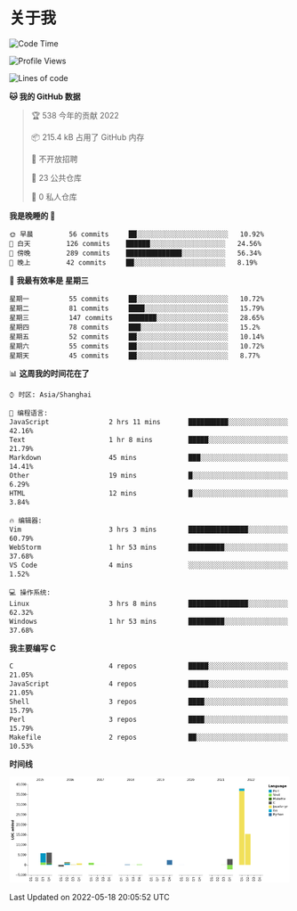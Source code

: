 # 关于我

<!--START_SECTION:waka-->
![Code Time](http://img.shields.io/badge/Code%20Time-0%20secs-blue)

![Profile Views](http://img.shields.io/badge/%E4%B8%AA%E4%BA%BA%E5%B0%81%E9%9D%A2%E8%A7%82%E7%9C%8B%E6%AC%A1%E6%95%B0-79-blue)

![Lines of code](https://img.shields.io/badge/%E4%BB%8E%E3%80%8C%E4%BD%A0%E5%A5%BD%E4%B8%96%E7%95%8C%E3%80%8D%E6%88%91%E5%B7%B2%E7%BB%8F%E5%86%99%E4%BA%86-72%20Thousand%20%E8%A1%8C%E4%BB%A3%E7%A0%81-blue)

**🐱 我的 GitHub 数据** 

> 🏆 538 今年的贡献 2022
 > 
> 📦 215.4 kB 占用了 GitHub 内存 
 > 
> 🚫 不开放招聘
 > 
> 📜 23 公共仓库 
 > 
> 🔑 0 私人仓库  
 > 
**我是晚睡的 🦉** 

```text
🌞 早晨         56 commits     ██░░░░░░░░░░░░░░░░░░░░░░░   10.92% 
🌆 白天         126 commits    ██████░░░░░░░░░░░░░░░░░░░   24.56% 
🌃 傍晚         289 commits    ██████████████░░░░░░░░░░░   56.34% 
🌙 晚上         42 commits     ██░░░░░░░░░░░░░░░░░░░░░░░   8.19%

```
📅 **我最有效率是 星期三** 

```text
星期一          55 commits     ██░░░░░░░░░░░░░░░░░░░░░░░   10.72% 
星期二          81 commits     ████░░░░░░░░░░░░░░░░░░░░░   15.79% 
星期三          147 commits    ███████░░░░░░░░░░░░░░░░░░   28.65% 
星期四          78 commits     ███░░░░░░░░░░░░░░░░░░░░░░   15.2% 
星期五          52 commits     ██░░░░░░░░░░░░░░░░░░░░░░░   10.14% 
星期六          55 commits     ██░░░░░░░░░░░░░░░░░░░░░░░   10.72% 
星期天          45 commits     ██░░░░░░░░░░░░░░░░░░░░░░░   8.77%

```


📊 **这周我的时间花在了** 

```text
⌚︎ 时区: Asia/Shanghai

💬 编程语言: 
JavaScript               2 hrs 11 mins       ██████████░░░░░░░░░░░░░░░   42.16% 
Text                     1 hr 8 mins         █████░░░░░░░░░░░░░░░░░░░░   21.79% 
Markdown                 45 mins             ███░░░░░░░░░░░░░░░░░░░░░░   14.41% 
Other                    19 mins             █░░░░░░░░░░░░░░░░░░░░░░░░   6.29% 
HTML                     12 mins             █░░░░░░░░░░░░░░░░░░░░░░░░   3.84%

🔥 编辑器: 
Vim                      3 hrs 3 mins        ███████████████░░░░░░░░░░   60.79% 
WebStorm                 1 hr 53 mins        █████████░░░░░░░░░░░░░░░░   37.68% 
VS Code                  4 mins              ░░░░░░░░░░░░░░░░░░░░░░░░░   1.52%

💻 操作系统: 
Linux                    3 hrs 8 mins        ███████████████░░░░░░░░░░   62.32% 
Windows                  1 hr 53 mins        █████████░░░░░░░░░░░░░░░░   37.68%

```

**我主要编写 C** 

```text
C                        4 repos             █████░░░░░░░░░░░░░░░░░░░░   21.05% 
JavaScript               4 repos             █████░░░░░░░░░░░░░░░░░░░░   21.05% 
Shell                    3 repos             ████░░░░░░░░░░░░░░░░░░░░░   15.79% 
Perl                     3 repos             ████░░░░░░░░░░░░░░░░░░░░░   15.79% 
Makefile                 2 repos             ██░░░░░░░░░░░░░░░░░░░░░░░   10.53%

```


**时间线**

![Chart not found](https://raw.githubusercontent.com/Arondight/Arondight/master/charts/bar_graph.png) 


 Last Updated on 2022-05-18 20:05:52 UTC
<!--END_SECTION:waka-->
